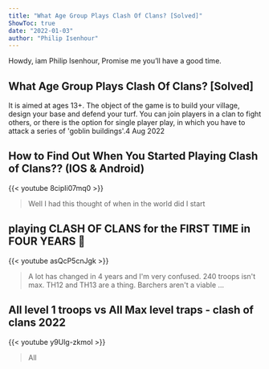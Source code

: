 ```yaml
---
title: "What Age Group Plays Clash Of Clans? [Solved]"
ShowToc: true 
date: "2022-01-03"
author: "Philip Isenhour" 
---
```


Howdy, iam Philip Isenhour, Promise me you’ll have a good time.
## What Age Group Plays Clash Of Clans? [Solved]
It is aimed at ages 13+. The object of the game is to build your village, design your base and defend your turf. You can join players in a clan to fight others, or there is the option for single player play, in which you have to attack a series of 'goblin buildings'.4 Aug 2022

## How to Find Out When You Started Playing Clash of Clans?? (IOS & Android)
{{< youtube 8cipIi07mq0 >}}
>Well I had this thought of when in the world did I start 

## playing CLASH OF CLANS for the FIRST TIME in FOUR YEARS 🍊
{{< youtube asQcP5cnJgk >}}
>A lot has changed in 4 years and I'm very confused. 240 troops isn't max. TH12 and TH13 are a thing. Barchers aren't a viable ...

## All level 1 troops vs All Max level traps - clash of clans 2022
{{< youtube y9Ulg-zkmoI >}}
>All 

